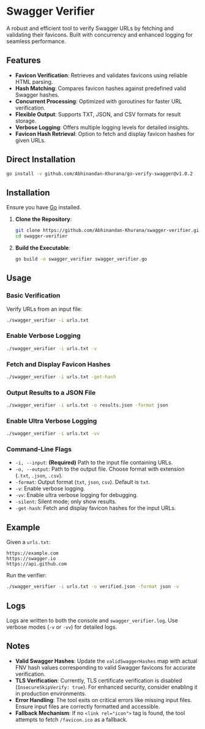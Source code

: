 # Swagger Verifier

A robust and efficient tool to verify Swagger URLs by fetching and validating their favicons. Built with concurrency and enhanced logging for seamless performance.

## Features

- **Favicon Verification**: Retrieves and validates favicons using reliable HTML parsing.
- **Hash Matching**: Compares favicon hashes against predefined valid Swagger hashes.
- **Concurrent Processing**: Optimized with goroutines for faster URL verification.
- **Flexible Output**: Supports TXT, JSON, and CSV formats for result storage.
- **Verbose Logging**: Offers multiple logging levels for detailed insights.
- **Favicon Hash Retrieval**: Option to fetch and display favicon hashes for given URLs.

## Direct Installation

```bash
go install -v github.com/Abhinandan-Khurana/go-verify-swagger@v1.0.2
```

## Installation

Ensure you have [Go](https://golang.org/dl/) installed.

1. **Clone the Repository**:

   ```bash
   git clone https://github.com/Abhinandan-Khurana/swagger-verifier.git
   cd swagger-verifier
   ```

2. **Build the Executable**:

   ```bash
   go build -o swagger_verifier swagger_verifier.go
   ```

## Usage

### Basic Verification

Verify URLs from an input file:

```bash
./swagger_verifier -i urls.txt
```

### Enable Verbose Logging

```bash
./swagger_verifier -i urls.txt -v
```

### Fetch and Display Favicon Hashes

```bash
./swagger_verifier -i urls.txt -get-hash
```

### Output Results to a JSON File

```bash
./swagger_verifier -i urls.txt -o results.json -format json
```

### Enable Ultra Verbose Logging

```bash
./swagger_verifier -i urls.txt -vv
```

### Command-Line Flags

- `-i, --input`: **(Required)** Path to the input file containing URLs.
- `-o, --output`: Path to the output file. Choose format with extension (`.txt`, `.json`, `.csv`).
- `-format`: Output format (`txt`, `json`, `csv`). Default is `txt`.
- `-v`: Enable verbose logging.
- `-vv`: Enable ultra verbose logging for debugging.
- `-silent`: Silent mode; only show results.
- `-get-hash`: Fetch and display favicon hashes for the input URLs.

## Example

Given a `urls.txt`:

```
https://example.com
https://swagger.io
https://api.github.com
```

Run the verifier:

```bash
./swagger_verifier -i urls.txt -o verified.json -format json -v
```

## Logs

Logs are written to both the console and `swagger_verifier.log`. Use verbose modes (`-v` or `-vv`) for detailed logs.

## Notes

- **Valid Swagger Hashes**: Update the `validSwaggerHashes` map with actual FNV hash values corresponding to valid Swagger favicons for accurate verification.
- **TLS Verification**: Currently, TLS certificate verification is disabled (`InsecureSkipVerify: true`). For enhanced security, consider enabling it in production environments.
- **Error Handling**: The tool exits on critical errors like missing input files. Ensure input files are correctly formatted and accessible.
- **Fallback Mechanism**: If no `<link rel="icon">` tag is found, the tool attempts to fetch `/favicon.ico` as a fallback.

